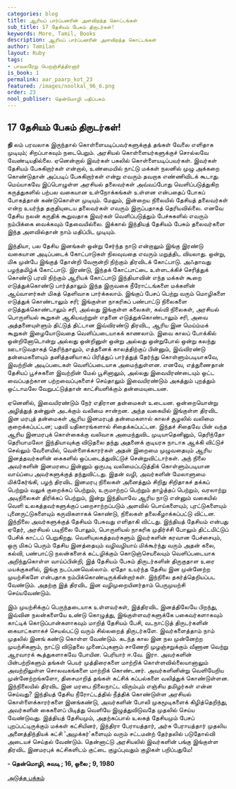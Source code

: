 ```yaml
---
categories: blog
title: ஆரியப் பார்ப்பனரின் அளவிறந்த கொட்டங்கள்
sub_title: 17 ﻿தேசியம் பேசும் திருடர்கள்!
keywords: More, Tamil, Books
description: ஆரியப் பார்ப்பனரின் அளவிறந்த கொட்டங்கள்
author: Tamilan
layout: Ruby
tags:
- பாவலரேறு பெருஞ்சித்திரனார் 
is_book: 1
permalink: aar_paarp_kot_23
featured: /images/noolkal_96_6.png
order: 23
nool_publiser: தென்மொழி பதிப்பகம்
---
```



## 17 ﻿தேசியம் பேசும் திருடர்கள்!

**நி** லம் பரவலாக இருந்தால் கொள்ளையடிப்பவர்களுக்குத் தங்கள் வேலை எளிதாக முடியும்; சிறப்பாகவும் நடைபெறும். அரசியல் கொள்ளையர்களுக்குச் சொல்லவே வேண்டியதில்லை. ஏனென்றால் இவர்கள் பகலில் கொள்ளையடிப்பவர்கள். இவர்கள் தேசியம் பேசுகிறார்கள் என்றால், உண்மையில் நாட்டு மக்கள் நலனில் முழு அக்கறை கொண்டுதான் அப்படிப் பேசுகிறார்கள் என்று எவரும் தவறாக எண்ணிவிடக் கூடாது. மெய்யாகவே இப்பொழுள்ள அரசியல் தலைவர்கள் அவ்வப்போது வெளிப்படுத்துகிற கருத்துகளில் பற்பல வகையான உள்நோக்கங்கள் உள்ளன என்பதைப் போகப் போகத்தான் கண்டுகொள்ள முடியும். மேலும், இன்றைய நிலையில் தேசியத் தலைவர்கள் என்ற உயர்ந்த தகுதியுடைய தலைவர்கள் எவரும் இருப்பதாகத் தெரியவில்லை. எனவே தேசிய நலன் கருதிக் கூறுவதாக இவர்கள் வெளிப்படுத்தும் பேச்சுகளில் எவரும் நம்பிக்கை வைக்கவும் தேவையில்லை. இக்கால் இந்தியத் தேசியம் பேசும் தலைவர்களை இந்த அளவில்தான் நாம் மதிப்பிட முடியும்.

இந்தியா, பல தேசிய இனங்கள் ஒன்று சேர்ந்த நாடு என்றாலும் இங்கு இரண்டு வகையான அடிப்படைக் கோட்பாடுகள் நிலவுவதை எவரும் மறுத்திட வியலாது. ஒன்று, மிக முன்பே இங்குத் தோன்றி வேரூன்றி நிற்கும் திரவிடக் கோட்பாடு. அஃதாவது பழந்தமிழ்க் கோட்பாடு. இரண்டு, இந்தக் கோட்பாட்டை உள்ளடக்கிச் செரித்துக் கொண்டு பரவி நிற்கும் ஆரியக் கோட்பாடு இந்தியாவின் எந்த மக்கள் கூறை எடுத்துக்கொண்டு பார்த்தாலும் இந்த இருவகை நீரோட்டங்களை மக்களின் ஆய்வாளர்கள் மிகத் தெளிவாக பார்க்கலாம். இங்குப் பேசப் பெற்று வரும் மொழிகளை எடுத்துக் கொண்டாலும் சரி; இங்குள்ள நாகரிகப் பண்பாட்டு நிலைகளை எடுத்துக்கொண்டாலும் சரி, அல்லது இங்குள்ள கலைகள், கல்வி நிலைகள், அரசியல் பொருளியல் கூறுகள் ஆகியவற்றுள் எதனை எடுத்துக்கொண்டாலும் சரி, அவை அத்தனையுள்ளும் திட்டுத் திட்டான இவ்விரண்டு திரவிட, ஆரிய இன மெய்ம்மக் கூறுகள் இழையோடுவதை வெளிப்படையாகக் காணலாம். இவை காலப் போக்கில் ஒன்றினோடொன்று அல்லது ஒன்றினுள் ஒன்று அல்லது ஒன்றுபோல் ஒன்று கலந்து ஊடாடுவதாகத் தெரிந்தாலும், எத்தனைக் காலத்திற்குப் பின்னும், இவ்விரண்டு தன்மைகளையும் தனித்தனியாகப் பிரித்துப் பார்த்துத் தேர்ந்து கொள்ளும்படியாகவே, இவற்றின் அடிப்படைகள் வெளிப்படையாக அமைந்துள்ளன. எனவே, எத்துணைதான் தேசியப் பூச்சுகளை இவற்றின் மேல் பூசினாலும், அல்லது இவையிரண்டையும் ஒட்ட வைப்பதற்கான பற்றவைப்புகளைச் செய்தாலும் இவையிரண்டும் அகத்தும் புறத்தும் ஒட்டாமலே வேறுபட்டுத்தான் காட்சியளிக்கும் தன்மையுடையன.

ஏனெனில், இவையிரண்டும் நேர் எதிரான தன்மைகள் உடையன. ஒன்றையொன்று அழித்துத் தன்னுள் அடக்கும் வலிமை சான்றன. அந்த வகையில் இங்குள்ள திரவிட இன மரபுத் தன்மைகள் ஆரிய இனமரபுத் தன்மைகளால் காலச் சூழலில் வலிமை குறைக்கப்பட்டன; பதவி யதிகாரங்களால் சிதைக்கப்பட்டன. இந்தச் சிதைவே பின் வந்த ஆரிய இனமரபுக் கொள்கைக்கு வலிவாக அமைந்துவிட முடியாதெனினும், தெரிந்தோ தெரியாமலோ இந்தியாவுக்கு விடுதலை தந்து அதனைக் குடியரசு நாடாக ஆக்கி விட்டுச் செல்லும் வேளையில், வெள்ளைக்காரர்கள் அதன் இறைமை முழுவதையும் ஆரிய இனத்தவர்களின் கைகளில் ஒப்படைத்துவிட்டுச் சென்றுவிட்டார்கள். அந் நிலை அவர்களின் இனமரபை இன்னும் ஒருபடி வலிமைப்படுத்திக் கொள்ளும்படியான வாய்ப்பை அவர்களுக்குத் தந்துவிட்டது. இதன் வழி, அவர்களின் மேலாளுமை மிக்கேர்ங்கி, பழந் திரவிட இனமரபு நிலைகள் அனைத்தும் சிறிது சிறிதாகச் தக்கப் பெற்றும் வலுக் குறைக்கப் பெற்றும், உருமாற்றப் பெற்றும் தாழ்த்தப் பெற்றும், வரலாற்று அடிநிலைகள் திரிக்கப் பெற்றும், இன்று இந்தியாவே ஆரிய நாடு என்னும் வகையில் வெளி உலகத்தவர்களுக்குப் பறைசாற்றப்படும் அளவில் பொய்களையும், புரட்டுகளையும் புனைருட்டுகளையும் கருவிகளாகக் கொண்டு, நிலைகள் தலைகீழாக்கப்பட்டு விட்டன. இந்நிலை அவர்களுக்குத் தேசியம் பேசுவது எளிதாகி விட்டது. இந்தியத் தேசியம் என்பது ஏதேர், அரசியல் படிநிலை போலும், பொருளியல் நாகரிக முதிர்ச்சி போலும் திட்டமிட்டுப் பேசிக் காட்டப் பெறுகிறது. வெளியுலகத்தவர்களும் இவர்களின் கரவான பேச்சையும், ஒரு மிகப் பெரும் தேசிய இனத்தையும் வழிவழியாய் மிக்கூர்ந்து வரும் அதன் கலை, கல்வி, பண்பாட்டு நலன்களைக் கட்டழிக்கும் கொடுஞ்செயலையும் வெளிப்படையாக அறிந்துகொள்ள வாய்ப்பின்றி, இத் தேசியம் பேசும் திருடர்களின் திருகுதாள உரை மயக்குகளில், இங்கு நடப்பனவெல்லாம். ஏதோ உயர்ந்த தேசிய இன முன்னேற்ற முயற்சிகளே என்பதாக நம்பிக்கொண்டிருக்கின்றார்கள். இந்நிலை தகர்த்தெறியப்பட வேண்டும். அதற்கு இத் திரவிட இன வழிமுறையினர்தாம் பெருமுயற்சி செய்யவேண்டும்.

இம் முயற்சிக்குப் பெருந்தடையாக உள்ளவர்கள், இத்திரவிட இனத்திலேயே பிறந்து, இவ்வின நலன்களையே உண்டு கொழுத்து, இங்குள்ளவர்களுக்கே பகைவர்களாகவும் காட்டிக் கொடுப்பான்களாகவும் மாறித் தேசியம் பேசி, வடநாட்டுத் திருடர்களின் கையாட்களாகச் செயல்பட்டு வரும் சில்லறைத் திருடர்களே. இவர்களைத்தாம் நாம் முதலில் இனங் கண்டு கொள்ள வேண்டும். கடந்த கால இன நல முன்னேற்ற முயற்சிகளும், நாட்டு விடுதலை முனைப்புகளும் சாணேறி முழஞ்சறுக்கும் வீணான வெற்று ஆரவாரக் கூத்துகளாகவே போயின. பெரியார் ஈ.வே. இரா. அவர்களின் பின்பற்றிகளும் தங்கள் பெயர் முத்திரைகளை மாற்றிக் கொள்ளவில்லையானாலும் அவற்றிலுள்ள சொலவகங்களை மாற்றிக் கொண்டனர். அவர்களினின்று வெளியேறிய முன்னேற்றங்களோ, திசைமாறித் தங்கள் கட்சிக் கப்பல்களை வலித்துக் கொண்டுள்ளன. இந்நிலையில் திரவிட இன மரபை நிலைநாட்ட விரும்பும் எஞ்சிய தமிழர்கள் என்ன செய்வது? இந்தியத் தேசிய நீரோட்டத்தில் நீத்திக் கொண்டுள்ள அரசியல் கொள்ளைக்காரர்களை இனங்கண்டு, அவர்களின் போலி முகமூடிகளைக் கிழித்தெறிந்து, அவர்களின் கைகளைப் பிடித்து வெளியே இழுத்துவிடுவதே முதலில் செய்ய வேண்டுவது. இத்தியத் தேசியமும், அதற்கப்பால் உலகத் தேசியமும் பேசப் புறப்பட்டிருக்கும் மக்கள் கட்சியினர், இந்திரா பேராயத்தார், அர்சு பேராயத்தார் முதலிய அனைத்திந்தியக் கட்சி 'அமுக்கர்'களையும் வரும் சட்டமன்ற் தேர்தலில் படுதோல்வி அடையச் செய்தல் வேண்டும். தென்னாட்டு அரசியலில் இவர்களின் பங்கு இங்குள்ள திரவிட இனமரபுக் கட்சிகளிடம் குட்டை குழப்புவதும் குழிகள் பறிப்பதுமே!

**\- தென்மொழி, சுவடி ; 16, ஒலை ; 9, 1980**

[அடுத்த பக்கம்](aar_paarp_kot_24)